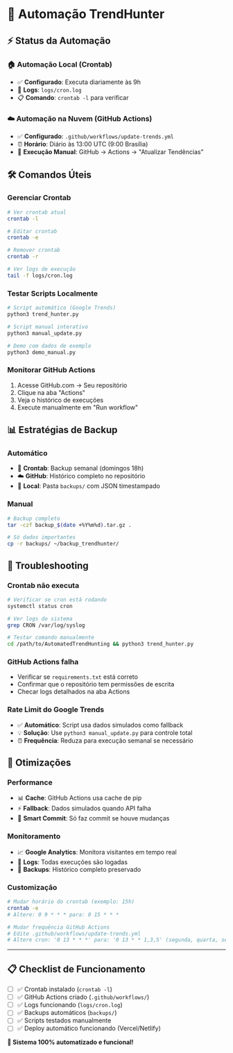 # 🤖 Automação TrendHunter

## ⚡ Status da Automação

### 🏠 Automação Local (Crontab)

- ✅ **Configurado**: Executa diariamente às 9h
- 📁 **Logs**: `logs/cron.log`
- 📋 **Comando**: `crontab -l` para verificar

### ☁️ Automação na Nuvem (GitHub Actions)

- ✅ **Configurado**: `.github/workflows/update-trends.yml`
- ⏰ **Horário**: Diário às 13:00 UTC (9:00 Brasília)
- 🔄 **Execução Manual**: GitHub → Actions → "Atualizar Tendências"

## 🛠️ Comandos Úteis

### Gerenciar Crontab

```bash
# Ver crontab atual
crontab -l

# Editar crontab
crontab -e

# Remover crontab
crontab -r

# Ver logs de execução
tail -f logs/cron.log
```

### Testar Scripts Localmente

```bash
# Script automático (Google Trends)
python3 trend_hunter.py

# Script manual interativo
python3 manual_update.py

# Demo com dados de exemplo
python3 demo_manual.py
```

### Monitorar GitHub Actions

1. Acesse GitHub.com → Seu repositório
2. Clique na aba "Actions"
3. Veja o histórico de execuções
4. Execute manualmente em "Run workflow"

## 📊 Estratégias de Backup

### Automático

- 🤖 **Crontab**: Backup semanal (domingos 18h)
- ☁️ **GitHub**: Histórico completo no repositório
- 💾 **Local**: Pasta `backups/` com JSON timestampado

### Manual

```bash
# Backup completo
tar -czf backup_$(date +%Y%m%d).tar.gz .

# Só dados importantes
cp -r backups/ ~/backup_trendhunter/
```

## 🔧 Troubleshooting

### Crontab não executa

```bash
# Verificar se cron está rodando
systemctl status cron

# Ver logs do sistema
grep CRON /var/log/syslog

# Testar comando manualmente
cd /path/to/AutomatedTrendHunting && python3 trend_hunter.py
```

### GitHub Actions falha

- Verificar se `requirements.txt` está correto
- Confirmar que o repositório tem permissões de escrita
- Checar logs detalhados na aba Actions

### Rate Limit do Google Trends

- ✅ **Automático**: Script usa dados simulados como fallback
- 💡 **Solução**: Use `python3 manual_update.py` para controle total
- ⏰ **Frequência**: Reduza para execução semanal se necessário

## 🎯 Otimizações

### Performance

- 📊 **Cache**: GitHub Actions usa cache de pip
- ⚡ **Fallback**: Dados simulados quando API falha
- 🔄 **Smart Commit**: Só faz commit se houve mudanças

### Monitoramento

- 📈 **Google Analytics**: Monitora visitantes em tempo real
- 📝 **Logs**: Todas execuções são logadas
- 💾 **Backups**: Histórico completo preservado

### Customização

```bash
# Mudar horário do crontab (exemplo: 15h)
crontab -e
# Altere: 0 9 * * * para: 0 15 * * *

# Mudar frequência GitHub Actions
# Edite .github/workflows/update-trends.yml
# Altere cron: '0 13 * * *' para: '0 13 * * 1,3,5' (segunda, quarta, sexta)
```

---

## 📋 **Checklist de Funcionamento**

- [ ] ✅ Crontab instalado (`crontab -l`)
- [ ] ✅ GitHub Actions criado (`.github/workflows/`)
- [ ] ✅ Logs funcionando (`logs/cron.log`)
- [ ] ✅ Backups automáticos (`backups/`)
- [ ] ✅ Scripts testados manualmente
- [ ] ✅ Deploy automático funcionando (Vercel/Netlify)

**🎉 Sistema 100% automatizado e funcional!**
